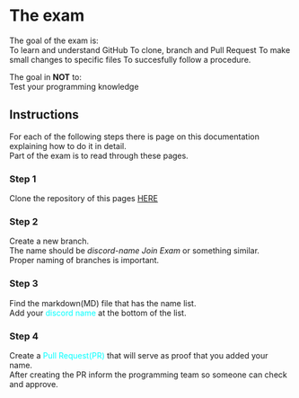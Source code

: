 # The exam

The goal of the exam is: </br>
To learn and understand GitHub
To clone, branch and Pull Request
To make small changes to specific files
To succesfully follow a procedure.

The goal in **NOT** to: </br>
Test your programming knowledge

## Instructions

For each of the following steps there is page on this documentation explaining how to do it in detail.</br>
Part of the exam is to read through these pages.

### Step 1

Clone the repository of this pages [ΗΕRΕ](https://github.com/P1Gaming/P1-OM-Info)

### Step 2

Create a new branch. </br>
The name should be *discord-name Join Exam* or something similar.</br>
Proper naming of branches is important.

### Step 3

Find the markdown(MD) file that has the name list. </br>
Add your <span style="color:cyan">discord name </span> at the bottom of the list.

### Step 4

Create a <span style="color:cyan">Pull Request(PR) </span>that will serve as proof that you added your name. </br>
After creating the PR inform the programming team so someone can check and approve.